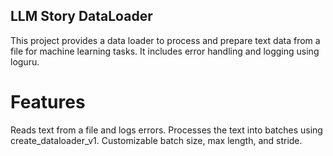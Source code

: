 ## LLM Story DataLoader

This project provides a data loader to process and prepare text data from a file for machine learning tasks. It includes error handling and logging using loguru.

# Features

Reads text from a file and logs errors.
Processes the text into batches using create_dataloader_v1.
Customizable batch size, max length, and stride.

